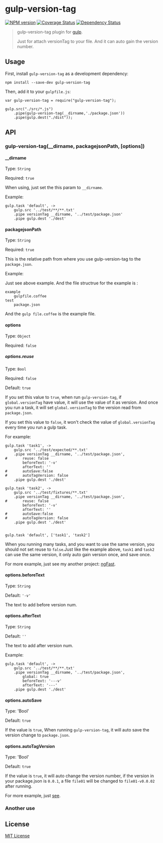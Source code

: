 
# gulp-version-tag
[![NPM version][npm-image]][npm-url] [![Coverage Status][coveralls-image]][coveralls-url] [![Dependency Status][depstat-image]][depstat-url]

> gulp-version-tag plugin for [gulp](https://github.com/wearefractal/gulp).
> 
> Just for attach versionTag to your file. And it can auto gain the version number.

## Usage

First, install `gulp-version-tag` as a development dependency:

```
npm install --save-dev gulp-version-tag
```

Then, add it to your `gulpfile.js`:

```
var gulp-version-tag = require("gulp-version-tag");

gulp.src("./src/*.js")
	.pipe(gulp-version-tag(__dirname,'./package.json'))
	.pipe(gulp.dest("./dist"));
```

## API

### gulp-version-tag(__dirname, packagejsonPath, [options])

#### __dirname
Type: `String` 

Required: `true`

When using, just set the this param to `__dirname`.

Example:

```
gulp.task 'default', ->
	gulp.src '../test/**/**.txt'
	.pipe versionTag __dirname, '../test/package.json'
	.pipe gulp.dest './dest'
```

#### packagejsonPath
Type: `String`  

Required: `true`

This is the relative path from where you use gulp-version-tag to the `package.json`.

Example:

Just see above example. And the file structrue for the example is :

```
example
    gulpfile.coffee
test
    package.json
```

And the `gulp file.coffee` is the example file.

#### options

Type: `Object`

Required: `false`

##### options.reuse

Type: `Bool`

Required: `false`

Default: `true`

If you set this value to `true`, when run `gulp-version-tag`, if `global.versionTag` have value, it will use the value of it as version. And once you run a task, it will set `global.versionTag` to the version read from `package.json`.

If you set this value to `false`, it won't check the value of `global.versionTag` every time you run a gulp task.

For example:

```
gulp.task 'task1', ->
	gulp.src '../test/expected/**.txt'
	.pipe versionTag __dirname, '../test/package.json',
#		reuse: false
		beforeText: '-v'
		afterText: ''
#		autoSave:false
#		autoTagVersion: false
	.pipe gulp.dest './dest'

gulp.task 'task2', ->
	gulp.src '../test/fixtures/**.txt'
	.pipe versionTag __dirname, '../test/package.json',
#		reuse: false
		beforeText: '-v'
		afterText: ''
#		autoSave:false
#		autoTagVersion: false
	.pipe gulp.dest './dest'


gulp.task 'default', ['task1', 'task2']

```

When you running many tasks, and you want to use the same version, you should not set reuse to `false`.Just like the example above, `task1` and `task2` can use the same version, it only auto gain version once, and save once. 

For more example, just see my another project: [ngFast](https://github.com/soliury/ngFast).

#### options.beforeText

Type: `String`

Default: `'-v'`

The text to add before version num.

#### options.afterText

Type: `String`

Default: `''`

The text to add after version num.

Example:

```
gulp.task 'default', ->
	gulp.src '../test/**/**.txt'
	.pipe versionTag __dirname, '../test/package.json',
		global: true
		beforeText: '---v'
		afterText: '---'
	.pipe gulp.dest './dest'
```

#### options.autoSave

Type: 'Bool'

Default: `true`

If the value is `true`, When running `gulp-version-tag`, it will auto save the version change to `package.json`.

#### options.autoTagVersion

Type: 'Bool'

Default: `true`

If the value is `true`, it will auto change the version number, if the version in your package.json is `0.0.1`, a file `file01` will be changed to `file01-v0.0.02` after running.

For more example, just [see](https://github.com/soliury/gulp-version-tag/blob/master/example/gulpfile.coffee).

### Another use





## License

[MIT License](http://en.wikipedia.org/wiki/MIT_License)

[npm-url]: https://npmjs.org/package/gulp-version-tag
[npm-image]: https://badge.fury.io/js/gulp-version-tag.png

[travis-url]: http://travis-ci.org/soliury/gulp-version-tag
[travis-image]: https://secure.travis-ci.org/soliury/gulp-version-tag.png?branch=master

[coveralls-url]: https://coveralls.io/r/soliury/gulp-version-tag
[coveralls-image]: https://coveralls.io/repos/soliury/gulp-version-tag/badge.png

[depstat-url]: https://david-dm.org/soliury/gulp-version-tag
[depstat-image]: https://david-dm.org/soliury/gulp-version-tag.png
